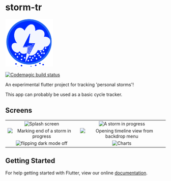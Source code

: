 # storm-tr
<img src="https://github.com/sanjul/storm-tracker/blob/master/assets/icons/appIcon.png" width="150" title="logo"/>

[![Codemagic build status](https://api.codemagic.io/apps/5ce82b289b46f50010d713f4/5ce82b289b46f50010d713f3/status_badge.svg)](https://codemagic.io/apps/5ce82b289b46f50010d713f4/5ce82b289b46f50010d713f3/latest_build)

An experimental flutter project for tracking 'personal storms'!

This app can probably be used as a basic cycle tracker.

## Screens
<div style="text-align: center">
  <table>
    <tr>
      <td style="text-align: center">
        <img src="https://i.imgflip.com/34cna7.gif" width="200" title="Splash screen"/>
      </td>
      <td style="text-align: center">
        <img src="https://i.imgflip.com/34co60.gif" width="200" title="A storm in progress"/>
      </td>
    </tr>
    <tr>
      <td style="text-align: center">
        <img src="https://i.imgflip.com/34codq.gif" width="200" title="Marking end of a storm in progress"/>
      </td>
      <td style="text-align: center">
        <img src="https://i.imgflip.com/34coil.gif" width="200" title="Opening timeline view from backdrop menu"/>
      </td>
    </tr>
    <tr>
      <td style="text-align: center">
        <img src="https://i.imgflip.com/34cop8.gif" width="200" title="flipping dark mode off"/>
      </td>
      <td style="text-align: center">
        <img src="https://i.imgflip.com/34coti.gif" width="200" title="Charts"/>
      </td>
    </tr>
   </table>
</div>


## Getting Started

For help getting started with Flutter, view our online
[documentation](https://flutter.io/).
